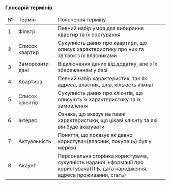 ### Глосарій термінів

<table>
  <thead>
    <tr>
      <td>№</td>
      <td>Термін</td>
      <td>Пояснення терміну</td>
    </tr>
  </thead>
    <tr>
      <td>1</td>
      <td>Фільтр</td>
      <td>Певний набір умов для вибирання квартир та їх сортування</td>
    </tr>
    <tr>
      <td>2</td>
      <td>Список квартир</td>
      <td>Сукупність даних про квартири, що описує характеристику про них та зв'язок з їх власниками</td>
    </tr>
    <tr>
      <td>3</td>
      <td>Заморозити дані</td>
      <td>Відключення даних від додатку, але з їх збереженням у базі</td>
    </tr>
   <tr>
      <td>4</td>
      <td>Квартира</td>
      <td>Певний набір характеристик, так як адреса, власник, ціна, кількість кімнат</td>
    </tr>
    <tr>
      <td>5</td>
      <td>Список клієнтів</td>
      <td>Сукупність даних про клієнтів, що описують їх характеристику та їх замовлення</td>
    </tr>
     <tr>
      <td>6</td>
      <td>Інтерес</td>
      <td>Ознака, що вказує на певні характеристики, що цікаві клієнту та які він буде вказувати</td>
    </tr>
     <tr>
      <td>7</td>
      <td>Актуальність</td>
      <td>Поняття, що показує як давно користувач(власник, покупець) був у мережі</td>
    </tr>
     <tr>
      <td>8</td>
      <td>Акаунт</td>
      <td>Персональна сторінка користувача, сукупність наданої інформації про користувача(ПІБ, дата народження, адреса проживання, стать)</td>
    </tr>
